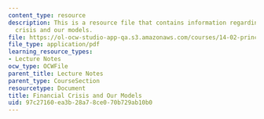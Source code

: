 ```yaml
---
content_type: resource
description: This is a resource file that contains information regarding financial
  crisis and our models.
file: https://ol-ocw-studio-app-qa.s3.amazonaws.com/courses/14-02-principles-of-macroeconomics-spring-2014/97c27160ea3b28a78ce070b729ab10b0_MIT14_02S14_finanic_crisis.pdf
file_type: application/pdf
learning_resource_types:
- Lecture Notes
ocw_type: OCWFile
parent_title: Lecture Notes
parent_type: CourseSection
resourcetype: Document
title: Financial Crisis and Our Models
uid: 97c27160-ea3b-28a7-8ce0-70b729ab10b0
---
```

